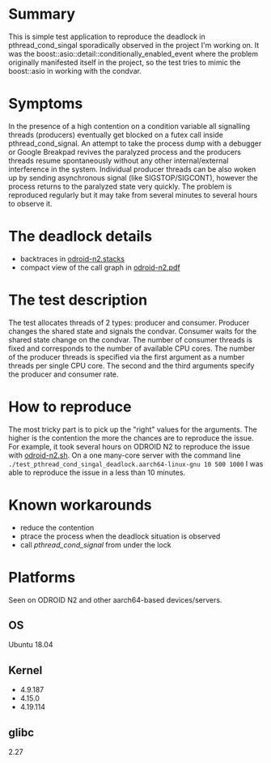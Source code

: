 # Summary
This is simple test application to reproduce the deadlock in pthread_cond_singal sporadically observed in the project I'm working on. 
It was the boost::asio::detail::conditionally_enabled_event where the problem originally manifested itself in the project, so the test tries to mimic the boost::asio in working with the condvar.

# Symptoms
In the presence of a high contention on a condition variable all signalling threads (producers) eventually get blocked on a futex call inside pthread_cond_signal. An attempt to take the process dump with a debugger or Google Breakpad revives the paralyzed process and the producers threads resume spontaneously without any other internal/external interference in the system. Individual producer threads can be also woken up by sending asynchronous signal (like SIGSTOP/SIGCONT), however the process returns to the paralyzed state very quickly. The problem is reproduced regularly but it may take from several minutes to several hours to observe it.

# The deadlock details
* backtraces in [odroid-n2.stacks](odroid-n2.stacks)
* compact view of the call graph in [odroid-n2.pdf](odroid-n2.pdf)

# The test description
The test allocates threads of 2 types: producer and consumer. Producer changes the shared state and signals the condvar. Consumer waits for the shared state change on the condvar.
The number of consumer threads is fixed and corresponds to the number of available CPU cores. The number of the producer threads is specified via the first argument as a number threads per single CPU core.
The second and the third arguments specify the producer and consumer rate.

# How to reproduce
The most tricky part is to pick up the "right" values for the arguments. The higher is the contention the more the chances are to reproduce the issue. For example,
it took several hours on ODROID N2 to reproduce the issue with [odroid-n2.sh](odroid-n2.sh). 
On a one many-core server with the command line 
    `./test_pthread_cond_singal_deadlock.aarch64-linux-gnu 10 500 1000`
I was able to reproduce the issue in a less than 10 minutes.

# Known workarounds
* reduce the contention
* ptrace the process when the deadlock situation is observed
* call *pthread_cond_signal* from under the lock

# Platforms
Seen on ODROID N2 and other aarch64-based devices/servers.

## OS
Ubuntu 18.04

## Kernel
* 4.9.187
* 4.15.0
* 4.19.114

## glibc
2.27
